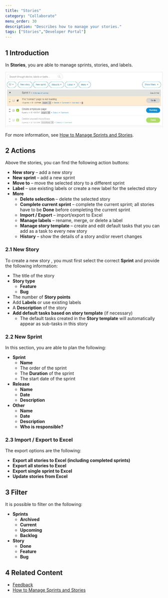 ```yaml
---
title: "Stories"
category: "Collaborate"
menu_order: 30
description: "Describes how to manage your stories."
tags: ["Stories","Developer Portal"]
---
```


## 1 Introduction

In **Stories**, you are able to manage sprints, stories, and labels. 

![](attachments/stories.jpg)

For more information, see [How to Manage Sprints and Stories](/developerportal/howto/managing-your-application-requirements-with-mendix).

## 2 Actions

Above the stories, you can find the following action buttons:

* **New story** – add a new story
* **New sprint** – add a new sprint
* **Move to** – move the selected story to a different sprint
* **Label** – use existing labels or create a new label for the selected story
* **More**
   * **Delete selection** – delete the selected story
   * **Complete current sprint** – complete the current sprint; all stories have to be **Done** before completing the current sprint 
   * **Import / Export** – import/export to Excel
   * **Manage labels** – rename, merge, or delete a label
   * **Manage story template** – create and edit default tasks that you can add as a task to every new story
   * **History** – show the details of a story and/or revert changes

### 2.1 New Story

To create a new story , you must first select the correct **Sprint** and provide the following information:

* The title of the story
* **Story type**
    * **Feature**
    * **Bug**
* The number of **Story points**
* Add **Labels** or use existing labels
* A **Description** of the story
* **Add default tasks based on story template** (if necessary)
  * The default tasks created in the **Story template** will automatically appear as sub-tasks in this story

### 2.2 New Sprint

In this section, you are able to plan the following:

* **Sprint**
    * **Name**
    * The order of the sprint
    * The **Duration** of the sprint
    * The start date of the sprint
* **Release**
    * **Name**
    * **Date**
    * **Description**
* **Other**
    * **Name**
    * **Date**
    * **Description**
    * **Who is responsible?**

### 2.3 Import / Export to Excel

The export options are the following:

* **Export all stories to Excel (including completed sprints)**
* **Export all stories to Excel**
* **Export single sprint to Excel**
* **Update stories from Excel**

## 3 Filter

It is possible to filter on the following:

* **Sprints**
    * **Archived**
    * **Current**
    * **Upcoming**
    * **Backlog**
* **Story**
    * **Done**
    * **Feature**
    * **Bug**

## 4 Related Content

* [Feedback](/developerportal/collaborate/feedback)
* [How to Manage Sprints and Stories](/developerportal/howto/managing-your-application-requirements-with-mendix)
